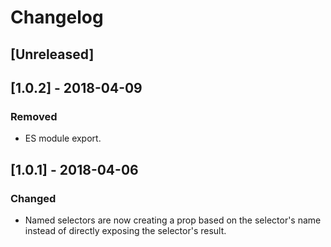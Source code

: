 # Changelog

## [Unreleased]

## [1.0.2] - 2018-04-09

### Removed

- ES module export.

## [1.0.1] - 2018-04-06

### Changed

- Named selectors are now creating a prop based on the selector's name instead of directly exposing the selector's result.
